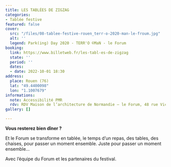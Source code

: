 ```yaml
---
title: LES TABLÉES DE ZIGZAG
categories:
- Tablée festive
featured: false
cover:
  src: "/files/08-tablee-festive-rouen_terr-o-2020-man-le-froum.jpg"
  alt: ''
  legend: Park(ing) Day 2020 - TERR'O ©MaN - le Forum
booking:
  link: https://www.billetweb.fr/les-tabl-es-de-zigzag
  state: ''
  period: ''
  dates:
  - date: 2022-10-01 18:30
address:
  place: Rouen (76)
  lat: "49.4400098"
  lon: "1.1007679"
informations:
  note: Accessibilité PMR
  rdv: RDV Maison de l’architecture de Normandie – le Forum, 48 rue Victor Hugo
gallery: []

---
```

**Vous resterez bien dîner ?**

Et le Forum se transforme en tablée, le temps d’un repas, des tables, des chaises, pour passer un moment ensemble. Juste pour passer un moment ensemble…

Avec l’équipe du Forum et les partenaires du festival.